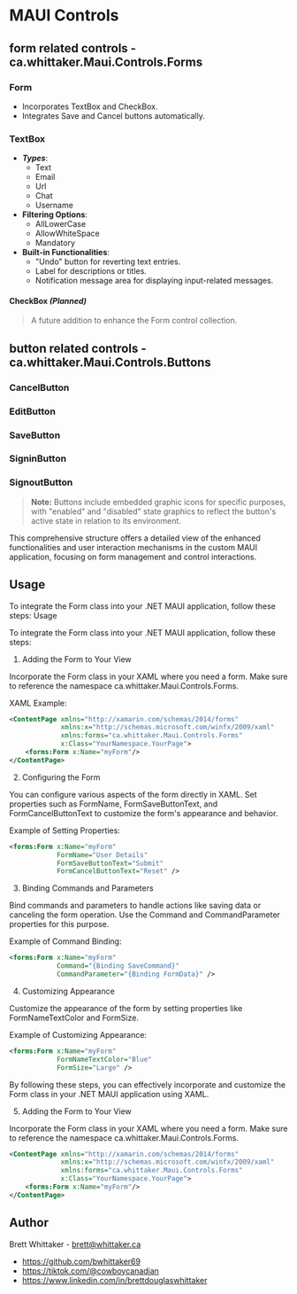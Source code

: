 # MAUI Controls

## form related controls - ca.whittaker.Maui.Controls.Forms

### **Form**

- Incorporates TextBox and CheckBox.
- Integrates Save and Cancel buttons automatically.

### **TextBox**

- ***Types***:
  - Text
  - Email
  - Url
  - Chat
  - Username
- **Filtering Options**:
  - AllLowerCase
  - AllowWhiteSpace
  - Mandatory
- **Built-in Functionalities**:
  - "Undo" button for reverting text entries.
  - Label for descriptions or titles.
  - Notification message area for displaying input-related messages.

#### **CheckBox** ***(Planned)***
> A future addition to enhance the Form control collection.

## button related controls - ca.whittaker.Maui.Controls.Buttons

### **CancelButton**
### **EditButton**
### **SaveButton**
### **SigninButton**
### **SignoutButton**

> **Note:** Buttons include embedded graphic icons for specific purposes, with "enabled" and "disabled" state graphics to reflect the button's active state in relation to its environment.

This comprehensive structure offers a detailed view of the enhanced functionalities and user interaction mechanisms in the custom MAUI application, focusing on form management and control interactions.

## Usage
To integrate the Form class into your .NET MAUI application, follow these steps:
Usage

To integrate the Form class into your .NET MAUI application, follow these steps:

1. Adding the Form to Your View

Incorporate the Form class in your XAML where you need a form. Make sure to reference the namespace ca.whittaker.Maui.Controls.Forms.

XAML Example:
```xml
<ContentPage xmlns="http://xamarin.com/schemas/2014/forms"
             xmlns:x="http://schemas.microsoft.com/winfx/2009/xaml"
             xmlns:forms="ca.whittaker.Maui.Controls.Forms"
             x:Class="YourNamespace.YourPage">
    <forms:Form x:Name="myForm"/>
</ContentPage>
```

2. Configuring the Form

You can configure various aspects of the form directly in XAML. Set properties such as FormName, FormSaveButtonText, and FormCancelButtonText to customize the form's appearance and behavior.

Example of Setting Properties:

```xml
<forms:Form x:Name="myForm"
            FormName="User Details"
            FormSaveButtonText="Submit"
            FormCancelButtonText="Reset" />
```

3. Binding Commands and Parameters

Bind commands and parameters to handle actions like saving data or canceling the form operation. Use the Command and CommandParameter properties for this purpose.

Example of Command Binding:
```xml
<forms:Form x:Name="myForm"
            Command="{Binding SaveCommand}"
            CommandParameter="{Binding FormData}" />
```

4. Customizing Appearance

Customize the appearance of the form by setting properties like FormNameTextColor and FormSize.

Example of Customizing Appearance:
```xml
<forms:Form x:Name="myForm"
            FormNameTextColor="Blue"
            FormSize="Large" />
```

By following these steps, you can effectively incorporate and customize the Form class in your .NET MAUI application using XAML.

5. Adding the Form to Your View

Incorporate the Form class in your XAML where you need a form. Make sure to reference the namespace ca.whittaker.Maui.Controls.Forms.

```xml
<ContentPage xmlns="http://xamarin.com/schemas/2014/forms"
             xmlns:x="http://schemas.microsoft.com/winfx/2009/xaml"
             xmlns:forms="ca.whittaker.Maui.Controls.Forms"
             x:Class="YourNamespace.YourPage">
    <forms:Form x:Name="myForm"/>
</ContentPage>
```


## Author

Brett Whittaker - brett@whittaker.ca

- https://github.com/bwhittaker69
- https://tiktok.com/@cowboycanadian
- https://www.linkedin.com/in/brettdouglaswhittaker